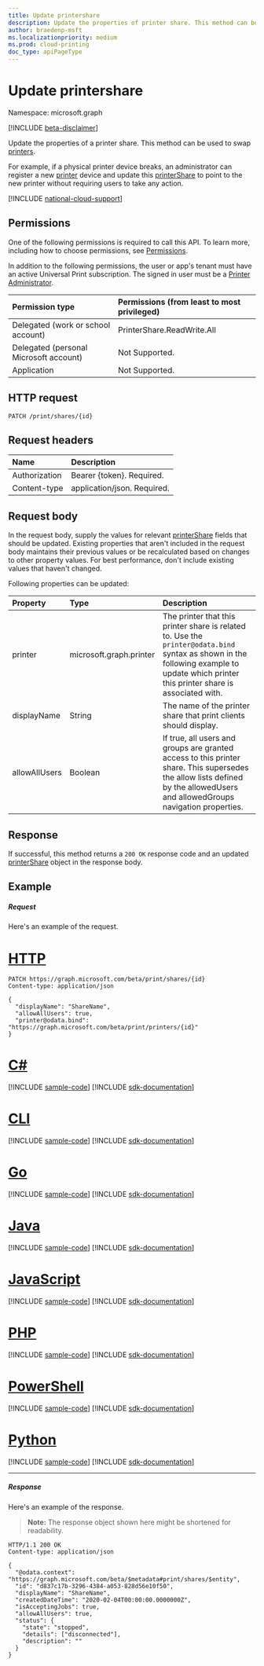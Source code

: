 ```yaml
---
title: Update printershare
description: Update the properties of printer share. This method can be used to "swap" printers.
author: braedenp-msft
ms.localizationpriority: medium
ms.prod: cloud-printing
doc_type: apiPageType
---
```


# Update printershare

Namespace: microsoft.graph

[!INCLUDE [beta-disclaimer](../../includes/beta-disclaimer.md)]

Update the properties of a printer share. This method can be used to swap [printers](../resources/printer.md).

For example, if a physical printer device breaks, an administrator can register a new [printer](../resources/printer.md) device and update this [printerShare](../resources/printerShare.md) to point to the new printer without requiring users to take any action.

[!INCLUDE [national-cloud-support](../../includes/global-us.md)]

## Permissions
One of the following permissions is required to call this API. To learn more, including how to choose permissions, see [Permissions](/graph/permissions-reference).

In addition to the following permissions, the user or app's tenant must have an active Universal Print subscription. The signed in user must be a [Printer Administrator](/azure/active-directory/users-groups-roles/directory-assign-admin-roles#printer-administrator).

|Permission type | Permissions (from least to most privileged) |
|:---------------|:--------------------------------------------|
|Delegated (work or school account)| PrinterShare.ReadWrite.All |
|Delegated (personal Microsoft account)|Not Supported.|
|Application|Not Supported.|

## HTTP request
<!-- { "blockType": "ignored" } -->
```http
PATCH /print/shares/{id}
```

## Request headers
| Name       | Description|
|:-----------|:-----------|
| Authorization | Bearer {token}. Required. |
| Content-type  | application/json. Required.|

## Request body
In the request body, supply the values for relevant [printerShare](../resources/printershare.md) fields that should be updated. Existing properties that aren't included in the request body maintains their previous values or be recalculated based on changes to other property values. For best performance, don't include existing values that haven't changed.

Following properties can be updated: 

| Property     | Type        | Description |
|:-------------|:------------|:------------|
|printer|microsoft.graph.printer|The printer that this printer share is related to. Use the `printer@odata.bind` syntax as shown in the following example to update which printer this printer share is associated with.|
|displayName|String|The name of the printer share that print clients should display.|
|allowAllUsers|Boolean|	If true, all users and groups are granted access to this printer share. This supersedes the allow lists defined by the allowedUsers and allowedGroups navigation properties.|

## Response
If successful, this method returns a `200 OK` response code and an updated [printerShare](../resources/printershare.md) object in the response body.
## Example
##### Request
Here's an example of the request.

# [HTTP](#tab/http)
<!-- {
  "blockType": "request",
  "name": "update_printershare"
}-->
```http
PATCH https://graph.microsoft.com/beta/print/shares/{id}
Content-type: application/json

{
  "displayName": "ShareName",
  "allowAllUsers": true,
  "printer@odata.bind": "https://graph.microsoft.com/beta/print/printers/{id}"
}
```

# [C#](#tab/csharp)
[!INCLUDE [sample-code](../includes/snippets/csharp/update-printershare-csharp-snippets.md)]
[!INCLUDE [sdk-documentation](../includes/snippets/snippets-sdk-documentation-link.md)]

# [CLI](#tab/cli)
[!INCLUDE [sample-code](../includes/snippets/cli/update-printershare-cli-snippets.md)]
[!INCLUDE [sdk-documentation](../includes/snippets/snippets-sdk-documentation-link.md)]

# [Go](#tab/go)
[!INCLUDE [sample-code](../includes/snippets/go/update-printershare-go-snippets.md)]
[!INCLUDE [sdk-documentation](../includes/snippets/snippets-sdk-documentation-link.md)]

# [Java](#tab/java)
[!INCLUDE [sample-code](../includes/snippets/java/update-printershare-java-snippets.md)]
[!INCLUDE [sdk-documentation](../includes/snippets/snippets-sdk-documentation-link.md)]

# [JavaScript](#tab/javascript)
[!INCLUDE [sample-code](../includes/snippets/javascript/update-printershare-javascript-snippets.md)]
[!INCLUDE [sdk-documentation](../includes/snippets/snippets-sdk-documentation-link.md)]

# [PHP](#tab/php)
[!INCLUDE [sample-code](../includes/snippets/php/update-printershare-php-snippets.md)]
[!INCLUDE [sdk-documentation](../includes/snippets/snippets-sdk-documentation-link.md)]

# [PowerShell](#tab/powershell)
[!INCLUDE [sample-code](../includes/snippets/powershell/update-printershare-powershell-snippets.md)]
[!INCLUDE [sdk-documentation](../includes/snippets/snippets-sdk-documentation-link.md)]

# [Python](#tab/python)
[!INCLUDE [sample-code](../includes/snippets/python/update-printershare-python-snippets.md)]
[!INCLUDE [sdk-documentation](../includes/snippets/snippets-sdk-documentation-link.md)]

---

##### Response
Here's an example of the response.
>**Note:** The response object shown here might be shortened for readability.
<!-- {
  "blockType": "response",
  "truncated": true,
  "@odata.type": "microsoft.graph.printerShare"
} -->
```http
HTTP/1.1 200 OK
Content-type: application/json

{
  "@odata.context": "https://graph.microsoft.com/beta/$metadata#print/shares/$entity",
  "id": "d837c17b-3296-4384-a053-828d56e10f50",
  "displayName": "ShareName",
  "createdDateTime": "2020-02-04T00:00:00.0000000Z",
  "isAcceptingJobs": true,
  "allowAllUsers": true,
  "status": {
    "state": "stopped",
    "details": ["disconnected"],
    "description": ""
  }
}
```

<!-- uuid: 8fcb5dbc-d5aa-4681-8e31-b001d5168d79
2015-10-25 14:57:30 UTC -->
<!-- {
  "type": "#page.annotation",
  "description": "Update printershare",
  "keywords": "",
  "section": "documentation",
  "tocPath": ""
}-->
